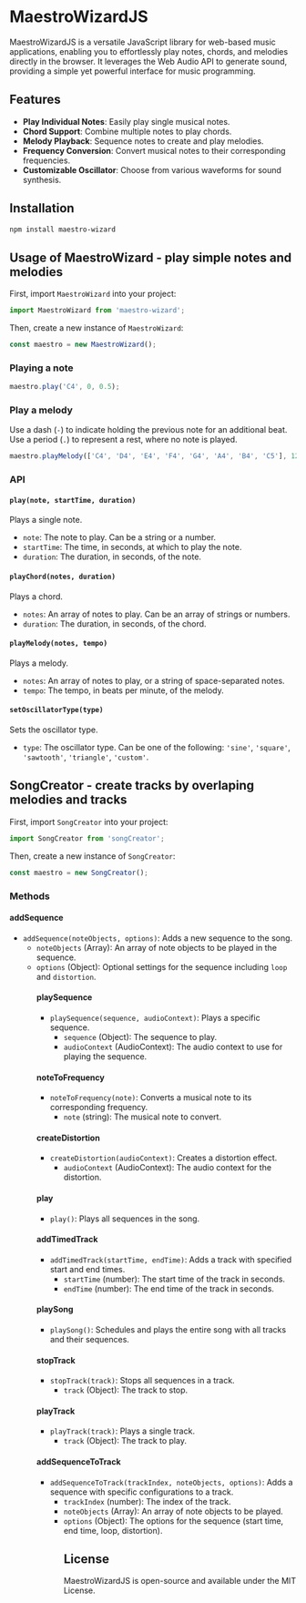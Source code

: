 # MaestroWizardJS

MaestroWizardJS is a versatile JavaScript library for web-based music applications, enabling you to effortlessly play notes, chords, and melodies directly in the browser. It leverages the Web Audio API to generate sound, providing a simple yet powerful interface for music programming.

## Features

- **Play Individual Notes**: Easily play single musical notes.
- **Chord Support**: Combine multiple notes to play chords.
- **Melody Playback**: Sequence notes to create and play melodies.
- **Frequency Conversion**: Convert musical notes to their corresponding frequencies.
- **Customizable Oscillator**: Choose from various waveforms for sound synthesis.

## Installation

```bash
npm install maestro-wizard
```

## Usage of MaestroWizard - play simple notes and melodies

First, import `MaestroWizard` into your project:

```javascript
import MaestroWizard from 'maestro-wizard';
```

Then, create a new instance of `MaestroWizard`:

```javascript
const maestro = new MaestroWizard();
```

### Playing a note

```javascript
maestro.play('C4', 0, 0.5);
```

### Play a melody

Use a dash (`-`) to indicate holding the previous note for an additional beat. Use a period (`.`) to represent a rest, where no note is played.

```javascript
maestro.playMelody(['C4', 'D4', 'E4', 'F4', 'G4', 'A4', 'B4', 'C5'], 120);
```

### API

#### `play(note, startTime, duration)`
Plays a single note.

- `note`: The note to play. Can be a string or a number.
- `startTime`: The time, in seconds, at which to play the note.
- `duration`: The duration, in seconds, of the note.

#### `playChord(notes, duration)`
Plays a chord.

- `notes`: An array of notes to play. Can be an array of strings or numbers.
- `duration`: The duration, in seconds, of the chord.

#### `playMelody(notes, tempo)`
Plays a melody.

- `notes`: An array of notes to play, or a string of space-separated notes.
- `tempo`: The tempo, in beats per minute, of the melody.

#### `setOscillatorType(type)`
Sets the oscillator type.

- `type`: The oscillator type. Can be one of the following: `'sine'`, `'square'`, `'sawtooth'`, `'triangle'`, `'custom'`.



## SongCreator - create tracks by overlaping melodies and tracks 

First, import `SongCreator` into your project:

```javascript
import SongCreator from 'songCreator';
```

Then, create a new instance of `SongCreator`:

```javascript
const maestro = new SongCreator();
```

### Methods

#### addSequence

- `addSequence(noteObjects, options)`: Adds a new sequence to the song.
  - `noteObjects` (Array<Object>): An array of note objects to be played in the sequence.
  - `options` (Object): Optional settings for the sequence including `loop` and `distortion`.

#### playSequence

- `playSequence(sequence, audioContext)`: Plays a specific sequence.
  - `sequence` (Object): The sequence to play.
  - `audioContext` (AudioContext): The audio context to use for playing the sequence.

#### noteToFrequency

- `noteToFrequency(note)`: Converts a musical note to its corresponding frequency.
  - `note` (string): The musical note to convert.

#### createDistortion

- `createDistortion(audioContext)`: Creates a distortion effect.
  - `audioContext` (AudioContext): The audio context for the distortion.

#### play

- `play()`: Plays all sequences in the song.

#### addTimedTrack

- `addTimedTrack(startTime, endTime)`: Adds a track with specified start and end times.
  - `startTime` (number): The start time of the track in seconds.
  - `endTime` (number): The end time of the track in seconds.

#### playSong

- `playSong()`: Schedules and plays the entire song with all tracks and their sequences.

#### stopTrack

- `stopTrack(track)`: Stops all sequences in a track.
    - `track` (Object): The track to stop.

#### playTrack

- `playTrack(track)`: Plays a single track.
  - `track` (Object): The track to play.

#### addSequenceToTrack

- `addSequenceToTrack(trackIndex, noteObjects, options)`: Adds a sequence with specific configurations to a track.
  - `trackIndex` (number): The index of the track.
  - `noteObjects` (Array<Object>): An array of note objects to be played.
  - `options` (Object): The options for the sequence (start time, end time, loop, distortion).


## License
MaestroWizardJS is open-source and available under the MIT License.